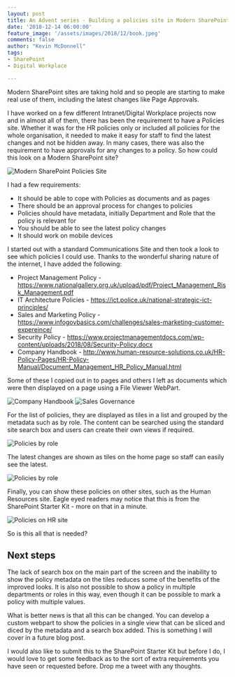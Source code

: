 ```yaml
---
layout: post
title: An Advent series - Building a policies site in Modern SharePoint and Page Approval
date: '2018-12-14 06:00:00'
feature_image: '/assets/images/2018/12/book.jpeg'
comments: false
author: "Kevin McDonnell"
tags:
- SharePoint
- Digital Workplace

---
```


Modern SharePoint sites are taking hold and so people are starting to make real use of them, including the latest changes like Page Approvals.

I have worked on a few different Intranet/Digital Workplace projects now and in almost all of them, there has been the requirement to have a Policies site. Whether it was for the HR policies only or included all policies for the whole organisation, it needed to make it easy for staff to find the latest changes and not be hidden away. In many cases, there was also the requirement to have approvals for any changes to a policy. So how could this look on a Modern SharePoint site?

![Modern SharePoint Policies Site](/assets/images/2018/12/ModernSharePointPoliciesSite.PNG)

I had a few requirements:
- It should be able to cope with Policies as documents and as pages
- There should be an approval process for changes to policies
- Policies should have metadata, initially Department and Role that the policy is relevant for
- You should be able to see the latest policy changes
- It should work on mobile devices

I started out with a standard Communications Site and then took a look to see which policies I could use. Thanks to the wonderful sharing nature of the internet, I have added the following:

- Project Management Policy - https://www.nationalgallery.org.uk/upload/pdf/Project_Management_Risk_Management.pdf
- IT Architecture Policies - https://ict.police.uk/national-strategic-ict-principles/
- Sales and Marketing Policy - https://www.infogovbasics.com/challenges/sales-marketing-customer-expereince/
- Security Policy - https://www.projectmanagementdocs.com/wp-content/uploads/2018/08/Security-Policy.docx
- Company Handbook - http://www.human-resource-solutions.co.uk/HR-Policy-Pages/HR-Policy-Manual/Document_Management_HR_Policy_Manual.html


Some of these I copied out in to pages and others I left as documents which were then displayed on a page using a File Viewer WebPart.

![Company Handbook](/assets/images/2018/12/ModernSharePointCompanyHandbook.PNG)
![Sales Governance](/assets/images/2018/12/ModernSharePointSalesGovernance.PNG)

For the list of policies, they are displayed as tiles in a list and grouped by the metadata such as by role. The content can be searched using the standard site search box and users can create their own views if required.

![Policies by role](/assets/images/2018/12/ModernSharePointPoliciesByRole.PNG)

The latest changes are shown as tiles on the home page so staff can easily see the latest.

![Policies by role](/assets/images/2018/12/ModernSharePointLatestChanges.PNG)

Finally, you can show these policies on other sites, such as the Human Resources site. Eagle eyed readers may notice that this is from the SharePoint Starter Kit - more on that in a minute.

![Policies on HR site](/assets/images/2018/12/ModernSharePointCrossSitePolicies.PNG)


So is this all that is needed?

## Next steps

The lack of search box on the main part of the screen and the inability to show the policy metadata on the tiles reduces some of the benefits of the improved looks. It is also not possible to show a policy in multiple departments or roles in this way, even though it can be possible to mark a policy with multiple values.

What is better news is that all this can be changed. You can develop a custom webpart to show the policies in a single view that can be sliced and diced by the metadata and a search box added. This is something I will cover in a future blog post.

I would also like to submit this to the SharePoint Starter Kit but before I do, I would love to get some feedback as to the sort of extra requirements you have seen or requested before. Drop me a tweet with any thoughts.